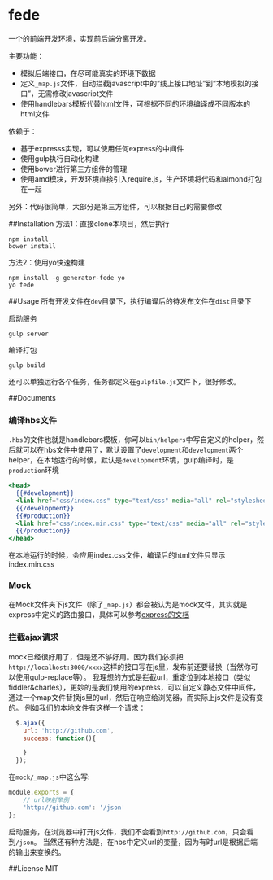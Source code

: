 # fede

一个的前端开发环境，实现前后端分离开发。

主要功能：
- 模拟后端接口，在尽可能真实的环境下数据
- 定义`_map.js`文件，自动拦截javascript中的“线上接口地址”到“本地模拟的接口”，无需修改javascript文件
- 使用handlebars模板代替html文件，可根据不同的环境编译成不同版本的html文件

依赖于：
- 基于expresss实现，可以使用任何express的中间件
- 使用gulp执行自动化构建
- 使用bower进行第三方组件的管理
- 使用amd模块，开发环境直接引入require.js，生产环境将代码和almond打包在一起

另外：代码很简单，大部分是第三方组件，可以根据自己的需要修改

##Installation
方法1：直接clone本项目，然后执行

    npm install
    bower install

方法2：使用yo快速构建

    npm install -g generator-fede yo
    yo fede

##Usage
所有开发文件在`dev`目录下，执行编译后的待发布文件在`dist`目录下

启动服务

    gulp server

编译打包

    gulp build

还可以单独运行各个任务，任务都定义在`gulpfile.js`文件下，很好修改。

##Documents
### 编译hbs文件
`.hbs`的文件也就是handlebars模板，你可以`bin/helpers`中写自定义的helper，然后就可以在hbs文件中使用了，默认设置了`development`和`development`两个helper，在本地运行的时候，默认是`development`环境，gulp编译时，是`production`环境

```handlebars
<head>
  {{#development}}
  <link href="css/index.css" type="text/css" media="all" rel="stylesheet" />
  {{/development}}
  {{#production}}
  <link href="css/index.min.css" type="text/css" media="all" rel="stylesheet" />
  {{/production}}
</head>
```
在本地运行的时候，会应用index.css文件，编译后的html文件只显示index.min.css

### Mock
在Mock文件夹下js文件（除了`_map.js`）都会被认为是mock文件，其实就是express中定义的路由接口，具体可以参考[express的文档](expressjs.com/zh/4x/api.html)

### 拦截ajax请求
mock已经很好用了，但是还不够好用。因为我们必须把`http://localhost:3000/xxxx`这样的接口写在js里，发布前还要替换（当然你可以使用gulp-replace等）。
我理想的方式是拦截url，重定位到本地接口（类似fiddler&charles），更妙的是我们使用的express，可以自定义静态文件中间件，通过一个map文件替换js里的url，然后在响应给浏览器，而实际上js文件是没有变的。
例如我们的本地文件有这样一个请求：
```javascript
  $.ajax({
    url: 'http://github.com',
    success: function(){

    }
  });
```
在`mock/_map.js`中这么写:
```javascript
module.exports = {
    // url映射举例
    'http://github.com': '/json'
};
```
启动服务，在浏览器中打开js文件，我们不会看到`http://github.com`，只会看到`/json`。
当然还有种方法是，在hbs中定义url的变量，因为有时url是根据后端的输出来变换的。

##License
MIT
